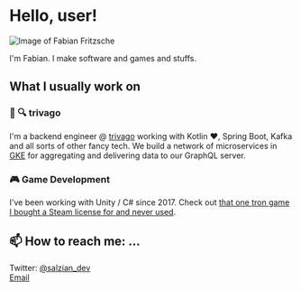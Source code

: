 # Hello, user!

![Image of Fabian Fritzsche](https://avatars.githubusercontent.com/u/23481219?s=128)

I'm Fabian. I make software and games and stuffs.

## What I usually work on

### 🏨 🔍 trivago

I'm a backend engineer @ [trivago](https://company.trivago.com) working with Kotlin ❤️, Spring Boot, Kafka and all 
sorts of
other fancy tech. We build a network of microservices in [GKE](https://cloud.google.com/kubernetes-engine) for
aggregating and delivering data to our GraphQL server.

### 🎮 Game Development

I've been working with Unity / C# since 2017. Check
out [that one tron game I bought a Steam license for and never used](https://salzian.itch.io/lazerena).

## 📫 How to reach me: ...

Twitter: [@salzian_dev](https://twitter.com/salzian_dev)  
[Email](mailto:github@salzian.dev)

